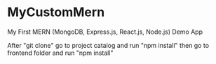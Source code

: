 # MyCustomMern
My First MERN (MongoDB, Express.js, React.js, Node.js) Demo App

After "git clone" go to project catalog and run "npm install" then go to frontend folder and run "npm install" 

